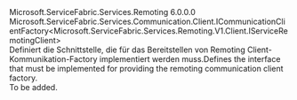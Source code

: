 <Type Name="IServiceRemotingClientFactory" FullName="Microsoft.ServiceFabric.Services.Remoting.V1.Client.IServiceRemotingClientFactory">
  <TypeSignature Language="C#" Value="public interface IServiceRemotingClientFactory : Microsoft.ServiceFabric.Services.Communication.Client.ICommunicationClientFactory&lt;Microsoft.ServiceFabric.Services.Remoting.V1.Client.IServiceRemotingClient&gt;" />
  <TypeSignature Language="ILAsm" Value=".class public interface auto ansi abstract IServiceRemotingClientFactory implements class Microsoft.ServiceFabric.Services.Communication.Client.ICommunicationClientFactory`1&lt;class Microsoft.ServiceFabric.Services.Remoting.V1.Client.IServiceRemotingClient&gt;" />
  <TypeSignature Language="DocId" Value="T:Microsoft.ServiceFabric.Services.Remoting.V1.Client.IServiceRemotingClientFactory" />
  <TypeSignature Language="VB.NET" Value="Public Interface IServiceRemotingClientFactory&#xA;Implements ICommunicationClientFactory(Of IServiceRemotingClient)" />
  <TypeSignature Language="F#" Value="type IServiceRemotingClientFactory = interface&#xA;    interface ICommunicationClientFactory&lt;IServiceRemotingClient&gt;" />
  <AssemblyInfo>
    <AssemblyName>Microsoft.ServiceFabric.Services.Remoting</AssemblyName>
    <AssemblyVersion>6.0.0.0</AssemblyVersion>
  </AssemblyInfo>
  <Interfaces>
    <Interface>
      <InterfaceName>Microsoft.ServiceFabric.Services.Communication.Client.ICommunicationClientFactory&lt;Microsoft.ServiceFabric.Services.Remoting.V1.Client.IServiceRemotingClient&gt;</InterfaceName>
    </Interface>
  </Interfaces>
  <Docs>
    <summary>
            <span data-ttu-id="77710-101">Definiert die Schnittstelle, die für das Bereitstellen von Remoting Client-Kommunikation-Factory implementiert werden muss.</span><span class="sxs-lookup"><span data-stu-id="77710-101">Defines the interface that must be implemented for providing the remoting communication client factory.</span></span>
            </summary>
    <remarks>To be added.</remarks>
  </Docs>
  <Members />
</Type>